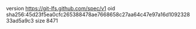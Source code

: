 version https://git-lfs.github.com/spec/v1
oid sha256:45d23f5ea0cfc265388478ae7668658c27aa64c47e97a16d109232833ad5a9c3
size 8471
